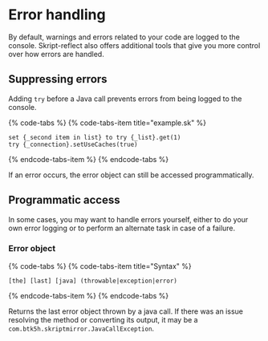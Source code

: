 # Error handling

By default, warnings and errors related to your code are logged to the console. Skript-reflect also offers additional tools that give you more control over how errors are handled.

## Suppressing errors

Adding `try` before a Java call prevents errors from being logged to the console.

{% code-tabs %}
{% code-tabs-item title="example.sk" %}
```text
set {_second item in list} to try {_list}.get(1)
try {_connection}.setUseCaches(true)
```
{% endcode-tabs-item %}
{% endcode-tabs %}

If an error occurs, the error object can still be accessed programmatically.

## Programmatic access

In some cases, you may want to handle errors yourself, either to do your own error logging or to perform an alternate task in case of a failure.

### Error object

{% code-tabs %}
{% code-tabs-item title="Syntax" %}
```text
[the] [last] [java] (throwable|exception|error)
```
{% endcode-tabs-item %}
{% endcode-tabs %}

Returns the last error object thrown by a java call. If there was an issue resolving the method or converting its output, it may be a `com.btk5h.skriptmirror.JavaCallException`.

